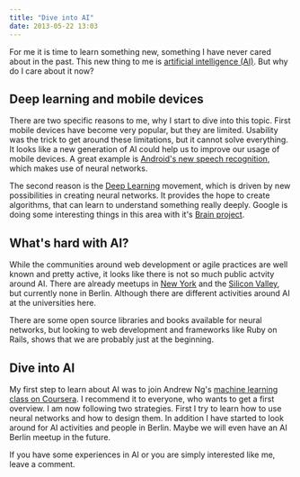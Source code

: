 ```yaml
---
title: "Dive into AI"
date: 2013-05-22 13:03
---
```


For me it is time to learn something new, something I have never cared about in the past. This new thing to me is [artificial intelligence (AI)](https://en.wikipedia.org/wiki/Artificial_intelligence). But why do I care about it now?

## Deep learning and mobile devices
There are two specific reasons to me, why I start to dive into this topic. First mobile devices have become very popular, but they are limited. Usability was the trick to get around these limitations, but it cannot solve everything. It looks like a new generation of AI could help us to improve our usage of mobile devices. A great example is [Android's new speech recognition](http://www.wired.com/wiredenterprise/2013/02/android-neural-network/), which makes use of neural networks.

The second reason is the [Deep Learning](http://deeplearning.net) movement, which is driven by new possibilities in creating neural networks. It provides the hope to create algorithms, that can learn to understand something really deeply. Google is doing some interesting things in this area with it's [Brain project](http://www.wired.com/insights/elsewhere/the-man-behind-the-google-brain-andrew-ng-and-the-quest-for-the-new-ai-20130507/).

## What's hard with AI?
While the communities around web development or agile practices are well known and pretty active, it looks like there is not so much public actvity around AI. There are already meetups in [New York](http://www.meetup.com/NYC-Machine-Learning/) and the [Silicon Valley](http://www.meetup.com/ai-silicon-valley/), but currently none in Berlin. Although there are different activities around AI at the universities here.

There are some open source libraries and books available for neural networks, but looking to web development and frameworks like Ruby on Rails, shows that we are probably just at the beginning.

## Dive into AI
My first step to learn about AI was to join Andrew Ng's [machine learning class on Coursera](https://www.coursera.org/course/ml). I recommend it to everyone, who wants to get a first overview. I am now following two strategies. First I try to learn how to use neural networks and how to design them. In addition I have started to look around for AI activities and people in Berlin. Maybe we will even have an AI Berlin meetup in the future.

If you have some experiences in AI or you are simply interested like me, leave a comment.
